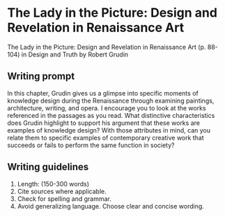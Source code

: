 # The Lady in the Picture: Design and Revelation in Renaissance Art

The Lady in the Picture: Design and Revelation in Renaissance Art \(p. 88-104\) in Design and Truth by Robert Grudin

## Writing prompt

In this chapter, Grudin gives us a glimpse into specific moments of knowledge design during the Renaissance through examining  paintings, architecture, writing, and opera. I encourage you to look at the works referenced in the passages as you read. What distinctive characteristics does Grudin highlight to support his argument that these works are examples of knowledge design? With those attributes in mind, can you relate them to specific examples of contemporary creative work that succeeds or fails to perform the same function in society?

## Writing guidelines

1. Length: \(150-300 words\)
2. Cite sources where applicable.
3. Check for spelling and grammar.
4. Avoid generalizing language. Choose clear and concise wording.



